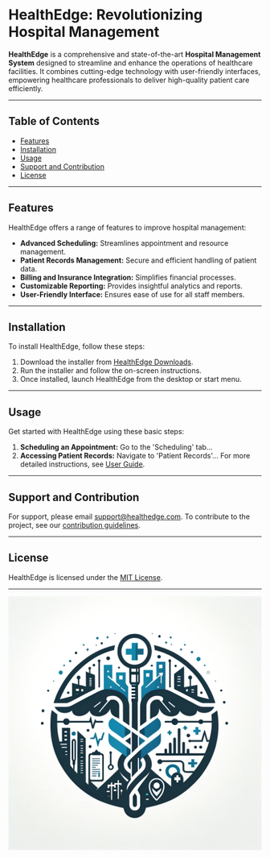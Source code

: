 # HealthEdge: Revolutionizing Hospital Management

**HealthEdge** is a comprehensive and state-of-the-art **Hospital Management System** designed to streamline and enhance the operations of healthcare facilities. It combines cutting-edge technology with user-friendly interfaces, empowering healthcare professionals to deliver high-quality patient care efficiently.

---

## Table of Contents
- [Features](#features)
- [Installation](#installation)
- [Usage](#usage)
- [Support and Contribution](#support-and-contribution)
- [License](#license)

---

## Features
HealthEdge offers a range of features to improve hospital management:
- **Advanced Scheduling:** Streamlines appointment and resource management.
- **Patient Records Management:** Secure and efficient handling of patient data.
- **Billing and Insurance Integration:** Simplifies financial processes.
- **Customizable Reporting:** Provides insightful analytics and reports.
- **User-Friendly Interface:** Ensures ease of use for all staff members.

---

## Installation
To install HealthEdge, follow these steps:
1. Download the installer from [HealthEdge Downloads](#).
2. Run the installer and follow the on-screen instructions.
3. Once installed, launch HealthEdge from the desktop or start menu.

---

## Usage
Get started with HealthEdge using these basic steps:
1. **Scheduling an Appointment:** Go to the 'Scheduling' tab...
2. **Accessing Patient Records:** Navigate to 'Patient Records'...
   For more detailed instructions, see [User Guide](#).

---

## Support and Contribution
For support, please email [support@healthedge.com](mailto:support@healthedge.com). To contribute to the project, see our [contribution guidelines](CONTRIBUTING.md).

---

## License
HealthEdge is licensed under the [MIT License](LICENSE.md).

---

![HealthEdge Logo](https://github.com/superalex-dev/HealthEdge/blob/master/assets/healthedgelogo.png)
